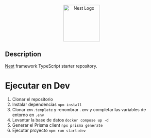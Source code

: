 <p align="center">
  <a href="http://nestjs.com/" target="blank"><img src="https://nestjs.com/img/logo-small.svg" width="120" alt="Nest Logo" /></a>
</p>

[circleci-image]: https://img.shields.io/circleci/build/github/nestjs/nest/master?token=abc123def456
[circleci-url]: https://circleci.com/gh/nestjs/nest

  <!--[![Backers on Open Collective](https://opencollective.com/nest/backers/badge.svg)](https://opencollective.com/nest#backer)
  [![Sponsors on Open Collective](https://opencollective.com/nest/sponsors/badge.svg)](https://opencollective.com/nest#sponsor)-->

## Description

[Nest](https://github.com/nestjs/nest) framework TypeScript starter repository.

# Ejecutar en Dev
1. Clonar el repositorio
2. Instalar dependencias ``npm install``
3. Clonar ``env.template`` y renombrar `.env` y completar las variables de entorno en ``.env``
4. Levantar la base de datos ``docker compose up -d``
5. Generar el Prisma client ``npx prisma generate``
6. Ejecutar proyecto ``npm run start:dev``





